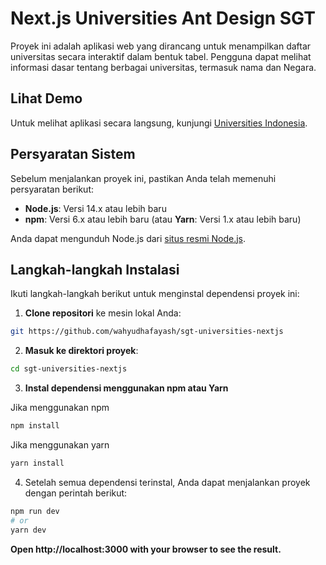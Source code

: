 # Next.js Universities Ant Design SGT

Proyek ini adalah aplikasi web yang dirancang untuk menampilkan daftar universitas secara interaktif dalam bentuk tabel. Pengguna dapat melihat informasi dasar tentang berbagai universitas, termasuk nama dan Negara.

## Lihat Demo 
Untuk melihat aplikasi secara langsung, kunjungi [Universities Indonesia](https://universities-indonesia.netlify.app/).


## Persyaratan Sistem

Sebelum menjalankan proyek ini, pastikan Anda telah memenuhi persyaratan berikut:

- **Node.js**: Versi 14.x atau lebih baru
- **npm**: Versi 6.x atau lebih baru (atau **Yarn**: Versi 1.x atau lebih baru)

Anda dapat mengunduh Node.js dari [situs resmi Node.js](https://nodejs.org/).

## Langkah-langkah Instalasi

Ikuti langkah-langkah berikut untuk menginstal dependensi proyek ini:

1. **Clone repositori** ke mesin lokal Anda:

```bash
git https://github.com/wahyudhafayash/sgt-universities-nextjs
```

2. **Masuk ke direktori proyek**:

```bash
cd sgt-universities-nextjs
```

3. **Instal dependensi menggunakan npm atau Yarn**

Jika menggunakan npm

```bash
npm install
```

Jika menggunakan yarn

```bash
yarn install
```

4. Setelah semua dependensi terinstal, Anda dapat menjalankan proyek dengan perintah berikut:

```bash
npm run dev
# or
yarn dev
```

**Open http://localhost:3000 with your browser to see the result.**
